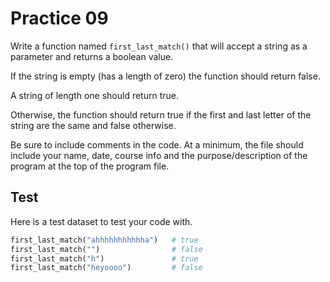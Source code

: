 # Practice 09

Write a function named `first_last_match()` that will accept a string as a parameter and returns a boolean value.

If the string is empty (has a length of zero) the function should return false.

A string of length one should return true.

Otherwise, the function should return true if the first and last letter of the string are the same and false otherwise.

Be sure to include comments in the code. At a minimum, the file should include your name, date, course info and the purpose/description of the program at the top of the program file.

## Test

Here is a test dataset to test your code with.

```python
first_last_match("ahhhhhhhhhhha")   # true
first_last_match("")                # false
first_last_match("h")               # true
first_last_match("heyoooo")         # false
```
